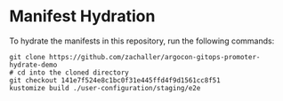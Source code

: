 # Manifest Hydration

To hydrate the manifests in this repository, run the following commands:

```shell
git clone https://github.com/zachaller/argocon-gitops-promoter-hydrate-demo
# cd into the cloned directory
git checkout 141e7f524e8c1bc0f31e445ffd4f9d1561cc8f51
kustomize build ./user-configuration/staging/e2e
```
